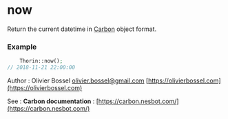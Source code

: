 # now

Return the current datetime in [Carbon](https://carbon.nesbot.com/) object format.


### Example
```php
	Thorin::now();
// 2018-11-21 22:00:00
```
Author : Olivier Bossel [olivier.bossel@gmail.com](mailto:olivier.bossel@gmail.com) [https://olivierbossel.com](https://olivierbossel.com)

See : **Carbon documentation** : [https://carbon.nesbot.com/](https://carbon.nesbot.com/)